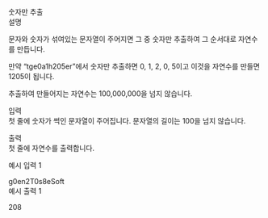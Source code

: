 숫자만 추출<br>
설명<br>

문자와 숫자가 섞여있는 문자열이 주어지면 그 중 숫자만 추출하여 그 순서대로 자연수를 만듭니다.<br>

만약 “tge0a1h205er”에서 숫자만 추출하면 0, 1, 2, 0, 5이고 이것을 자연수를 만들면 1205이 됩니다.<br>

추출하여 만들어지는 자연수는 100,000,000을 넘지 않습니다.<br>


입력<br>
첫 줄에 숫자가 썩인 문자열이 주어집니다. 문자열의 길이는 100을 넘지 않습니다.<br>


출력<br>
첫 줄에 자연수를 출력합니다.<br>


예시 입력 1 <br>

g0en2T0s8eSoft<br>
예시 출력 1<br>

208<br>